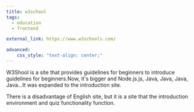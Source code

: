 ```yaml
---
title: w3school
tags:
  - education
  - frontend

external_link: https://www.w3schools.com/

advanced:
    css_style: "text-align: center;"
---
```

W3Shool is a site that provides guidelines for beginners to introduce guidelines for beginners.Now, it's bigger and Node.js.js, Java, Java, Java, Java...It was expanded to the introduction site.

There is a disadvantage of English site, but it is a site that the introduction environment and quiz functionality function.


